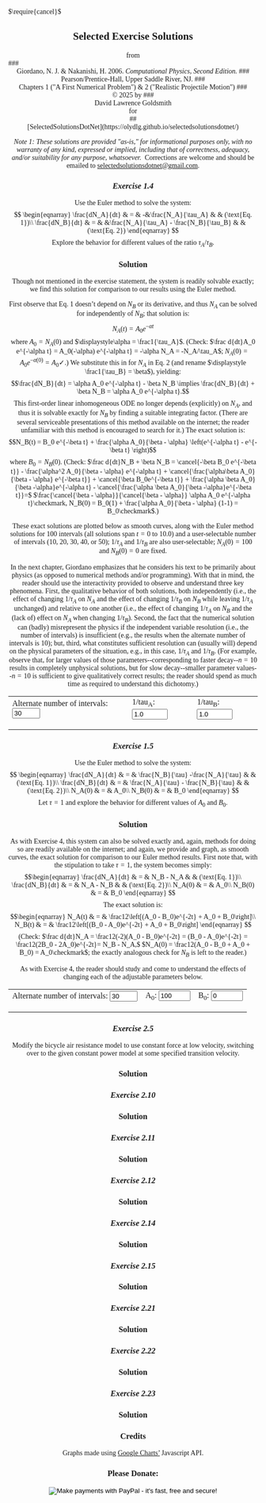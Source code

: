 <script type="text/x-mathjax-config">
  MathJax.Hub.Config({ TeX: { extensions: ["color.js"] }});
</script>
<script src="https://www.gstatic.com/charts/loader.js"></script>
<script src="../../../../Utilities.js"></script>
<script src="./C1_2Scripts.js"></script>
<script>
    // Load google charts
    google.charts.load('current', {'packages':['corechart']});
    google.charts.setOnLoadCallback(GiorCPC1E4);
    google.charts.setOnLoadCallback(GiorCPC1E5);
</script>

<style>
  body {font-family: Palatino;}
  form.pad {padding: 0px 0px 13px;}
  .text {text-align: left;}
  .cen {text-align: center;}
  .num {text-align: right;}
  .text {text-align: left;}
  .sum {font-weight: bold;}
</style>
$\require{cancel}$

<body onload="makeC1E4Graph = GiorCPC1E4(); makeC1E5Graph = GiorCPC1E5();">

## <center>Selected Exercise Solutions
<center>from</center>
### <center>Giordano, N. J. & Nakanishi, H. 2006. <i>Computational Physics, Second Edition.</i> 
### <center> Pearson/Prentice-Hall, Upper Saddle River, NJ.
### <center>Chapters 1 ("A First Numerical Problem") & 2 ("Realistic Projectile Motion")
### <center>&copy; 2025 by
### <center>David Lawrence Goldsmith
<center>for</center>
## <center>[SelectedSolutionsDotNet](https://olydlg.github.io/selectedsolutionsdotnet/)


<i>Note 1: These solutions are provided "as-is," for informational purposes only, with no warranty of any kind, expressed or implied, including that of correctness, adequacy, and/or suitability for any purpose, whatsoever.</i>&nbsp; Corrections are welcome and should be emailed to selectedsolutionsdotnet@gmail.com.

### _Exercise 1.4_ 

Use the Euler method to solve the system:$$ \begin{eqnarray} 
\frac{dN_A}{dt} & = & -&\frac{N_A}{\tau_A} & & (\text{Eq. 1})\\
\frac{dN_B}{dt} & = & &\frac{N_A}{\tau_A} - \frac{N_B}{\tau_B} & & (\text{Eq. 2})
\end{eqnarray}
$$
Explore the behavior for different values of the ratio $\tau_A/\tau_B$.

### Solution

Though not mentioned in the exercise statement, the system is readily solvable exactly; we find this solution for comparison to our results using the Euler method.

First observe that Eq. 1 doesn’t depend on $N_B$ or its derivative, and thus $N_A$ can be solved for independently of $N_B$; that solution is: 
$$N_A(t) = A_0 e^{-\alpha t}$$ 
where $A_0 = N_A(0)$ and $\displaystyle\alpha = \frac1{\tau_A}$. (Check: $\frac d{dt}A_0 e^{-\alpha t} = A_0(-\alpha) e^{-\alpha t} = -\alpha N_A = -N_A/\tau_A$; $N_A(0) = A_0 e^{-\alpha (0)} = A_0 \checkmark$.) We substitute this in for $N_A$ in Eq. 2 (and rename $\displaystyle \frac1{\tau_B} = \beta$), yielding: 
$$\frac{dN_B}{dt} = \alpha A_0 e^{-\alpha t} - \beta N_B \implies \frac{dN_B}{dt} + \beta N_B = \alpha A_0 e^{-\alpha t}.$$ This first-order linear inhomogeneous ODE no longer depends (explicitly) on $N_A$, and thus it is solvable exactly for $N_B$ by finding a suitable integrating factor. (There are several serviceable presentations of this method available on the internet; the reader unfamiliar with this method is encouraged to search for it.) The exact solution is: $$N_B(t) = B_0 e^{-\beta t} + \frac{\alpha A_0}{\beta - \alpha} \left(e^{-\alpha t} - e^{-\beta t} \right)$$
where $B_0 = N_B(0)$. (Check: $\frac d{dt}N_B + \beta N_B = \cancel{-\beta B_0 e^{-\beta t}} - \frac{\alpha^2 A_0}{\beta - \alpha} e^{-\alpha t} + \cancel{\frac{\alpha\beta A_0}{\beta - \alpha} e^{-\beta t}} + \cancel{\beta B_0e^{-\beta t}} + \frac{\alpha \beta A_0}{\beta -\alpha}e^{-\alpha t} - \cancel{\frac{\alpha \beta A_0}{\beta -\alpha}e^{-\beta t}}=$ $\frac{\cancel{\beta - \alpha}}{\cancel{\beta - \alpha}} \alpha A_0 e^{-\alpha t}\checkmark, N_B(0) = B_0(1) + \frac{\alpha A_0}{\beta - \alpha} (1-1) = B_0\checkmark$.) 

These exact solutions are plotted below as smooth curves, along with the Euler method solutions for 100 intervals (all solutions span $t= 0$ to $10.0$) and a user-selectable number of intervals (10, 20, 30, 40, or 50); $1/\tau_A$ and $1/\tau_B$ are also user-selectable; $N_A(0) = 100$ and $N_B(0) = 0$ are fixed. 

In the next chapter, Giordano emphasizes that he considers his text to be primarily about physics (as opposed to numerical methods and/or programming). With that in mind, the reader should use the interactivity provided to observe and understand three key phenomena. First, the qualitative behavior of both solutions, both independently (i.e., the effect of changing $1/\tau_A$ on $N_A$ and the effect of changing $1/\tau_B$ on $N_B$ while leaving $1/\tau_A$ unchanged) and relative to one another (i.e., the effect of changing $1/\tau_A$ on $N_B$ and the (lack of) effect on $N_A$ when changing $1/\tau_B$). Second, the fact that the numerical solution can (badly) misrepresent the physics if the independent variable resolution (i.e., the number of intervals) is insufficient (e.g., the results when the alternate number of intervals is 10); but, third, what constitutes sufficient resolution can (usually will) depend on the physical parameters of the situation, e.g., in this case, $1/\tau_A$ and $1/\tau_B$. (For example, observe that, for larger values of those parameters--corresponding to faster decay--$n=10$ results in completely unphysical solutions, but for slow decay--smaller parameter values--$n=10$ is sufficient to give qualitatively correct results; the reader should spend as much time as required to understand this dichotomy.)

<sp id="GiorCPC1E4chartTitle" style="center"></sp>
<center>
  <table>
    <tr style="border: none;">
      <td style="border: none;">
        <form id="C1E4altNoIntvls" onchange="makeC1E4Graph()">
          <label for="C1E4altNoIntvlsIn">Alternate number of intervals:</label>
           <input type="number" name="C1E4altNoIntvlsIn" min="10" max="50" step="10" value="30">
        </form>
      </td>
      <td style="border: none;">
        <form id="tauA" onchange="makeC1E4Graph()">
          <label for="tauAIn">1/tau<sub>A</sub>:</label>
          <input type="number" name="tauAIn" min="0.25" max="2.5" step="0.25" value="1.0">
        </form>
      </td>
      <td style="border: none;">
        <form id="tauB" onchange="makeC1E4Graph()">
          <label for="tauBIn">1/tau<sub>B</sub>:</label>
          <input type="number" name="tauBIn" min="0.25" max="2.5" step="0.25" value="1.0">
        </form>
      </td>
    </tr>
  </table>
</center>
<sp id="GiorCPC1E4chart" alt="Plot of Solutions to Giordano Comp. Phys. Chpt. 1 Ex. 4."></sp>


### _Exercise 1.5_ 

Use the Euler method to solve the system:
$$ \begin{eqnarray} 
\frac{dN_A}{dt} & = & \frac{N_B}{\tau} -\frac{N_A}{\tau} & & (\text{Eq. 1})\\
\frac{dN_B}{dt} & = & \frac{N_A}{\tau} - \frac{N_B}{\tau} & & (\text{Eq. 2})\\
N_A(0) & = & A_0\\
N_B(0) & = & B_0
\end{eqnarray}
$$
Let $\tau = 1$ and explore the behavior for different values of $A_0$ and $B_0$.

### Solution

As with Exercise 4, this system can also be solved exactly and, again, methods for doing so are readily available on the internet; and again, we provide and graph, as smooth curves, the exact solution for comparison to our Euler method results. First note that, with the stipulation to take $\tau = 1$, the system becomes simply:
$$\begin{eqnarray} 
\frac{dN_A}{dt} & = & N_B - N_A & & (\text{Eq. 1})\\
\frac{dN_B}{dt} & = & N_A - N_B & & (\text{Eq. 2})\\
N_A(0) & = & A_0\\
N_B(0) & = & B_0
\end{eqnarray}
$$
The exact solution is:
$$\begin{eqnarray}
N_A(t) & = & \frac12\left[(A_0 - B_0)e^{-2t} + A_0 + B_0\right]\\
N_B(t) & = & \frac12\left[(B_0 - A_0)e^{-2t} + A_0 + B_0\right]
\end{eqnarray}
$$
(Check: $\frac d{dt}N_A = \frac12(-2)(A_0 - B_0)e^{-2t} = (B_0 - A_0)e^{-2t} = \frac12(2B_0 - 2A_0)e^{-2t}= N_B - N_A,$ $N_A(0) = \frac12(A_0 - B_0 + A_0 + B_0) = A_0\checkmark$; the exactly analogous check for $N_B$ is left to the reader.)

As with Exercise 4, the reader should study and come to understand the effects of changing each of the adjustable parameters below. 

<sp id="GiorCPC1E5chartTitle" style="center"></sp>
<center>
  <table>
    <tr style="border: none;">
      <td style="border: none;">
        <form id="C1E5altNoIntvls" onchange="makeC1E5Graph()">
          <label for="C1E5altNoIntvlsIn">Alternate number of intervals:</label>
           <input type="number" name="C1E5altNoIntvlsIn" min="10" max="50" step="10" value="30">
        </form>
      </td>
      <td style="border: none;">
        <form id="A0" onchange="makeC1E5Graph()">
          <label for="A0In">A<sub>0</sub>:</label>
          <input type="number" name="A0In" min="0" max="100" step="25" value="100">
        </form>
      </td>
      <td style="border: none;">
        <form id="B0" onchange="makeC1E5Graph()">
          <label for="B0In">B<sub>0</sub>:</label>
          <input type="number" name="B0In" min="0" max="100" step="25" value="0">
        </form>
      </td>
    </tr>
  </table>
</center>
<sp id="GiorCPC1E5chart" alt="Plot of Solutions to Giordano Comp. Phys. Chpt. 1 Ex. 5."></sp>

### _Exercise 2.5_ 

Modify the bicycle air resistance  model to use constant force at low velocity, switching over to the given constant power model at some specified transition velocity.

### Solution
<!---
<sp id="GiorCPC2E5chartTitle" style="center"></sp>
<center>
  <table>
    <tr style="border: none;">
      <td style="border: none;">
        <form id="C2E5altNoIntvls" onchange="makeC2E5Graph()">
          <label for="C2E5altNoIntvlsIn">Alternate number of intervals:</label>
           <input type="number" name="C2E5altNoIntvlsIn" min="10" max="50" step="10" value="30">
        </form>
      </td>
      <td style="border: none;">
        <form id="A0" onchange="makeC2E5Graph()">
          <label for="A0In">A<sub>0</sub>:</label>
          <input type="number" name="A0In" min="0" max="100" step="25" value="100">
        </form>
      </td>
      <td style="border: none;">
        <form id="B0" onchange="makeC2E5Graph()">
          <label for="B0In">B<sub>0</sub>:</label>
          <input type="number" name="B0In" min="0" max="100" step="25" value="0">
        </form>
      </td>
    </tr>
  </table>
</center>
<sp id="GiorCPC2E5chart" alt="Plot of Solutions to Giordano Comp. Phys. Chpt. 2 Ex. 5."></sp>
--->
### _Exercise 2.10_ 

### Solution

### _Exercise 2.11_ 

### Solution

### _Exercise 2.12_ 

### Solution

### _Exercise 2.14_ 

### Solution

### _Exercise 2.15_ 

### Solution

### _Exercise 2.21_ 

### Solution

### _Exercise 2.22_ 

### Solution

### _Exercise 2.23_ 

### Solution


### Credits
Graphs made using [Google Charts’](https://google-developers.appspot.com/chart/) Javascript API.

### Please Donate:
<form action="https://www.paypal.com/cgi-bin/webscr"
          method="post"><input name="cmd"
            value="_xclick" type="hidden"> <input name="business"
            value="dgoldsmith_89@alumni.brown.edu" type="hidden"> <input
            name="item_name" value="SelectedSolutions Donation"
            type="hidden"> <input name="cn" value="Special Instructions
            (optional" type="hidden"> <input
            src="https://www.paypal.com/images/x-click-but04.gif"
            name="submit" alt="Make payments with PayPal - it's fast,
            free and secure!" align="middle" border="0" type="image"></form>
